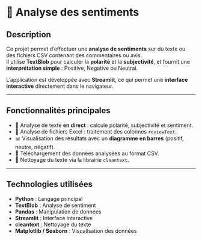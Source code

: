 # 📝 Analyse des sentiments

## Description

Ce projet permet d’effectuer une **analyse de sentiments** sur du texte ou des fichiers CSV contenant des commentaires ou avis.  
Il utilise **TextBlob** pour calculer la **polarité** et la **subjectivité**, et fournit une **interprétation simple** : Positive, Negative ou Neutral.

L’application est développée avec **Streamlit**, ce qui permet une **interface interactive** directement dans le navigateur.

---

## Fonctionnalités principales

- 📝 Analyse de texte **en direct** : calcule polarité, subjectivité et sentiment.  
- 📂 Analyse de fichiers Excel : traitement des colonnes `reviewText`.  
- 📊 Visualisation des résultats avec un **diagramme en barres** (positif, neutre, négatif).  
- 💾 Téléchargement des données analysées au format CSV.  
- 🧹 Nettoyage du texte via la librairie `cleantext`.  

---

## Technologies utilisées
- **Python** : Langage principal 
- **TextBlob** : Analyse de sentiment 
- **Pandas** : Manipulation de données 
- **Streamlit** : Interface interactive 
- **cleantext** : Nettoyage du texte 
- **Matplotlib / Seaborn** : Visualisation des données 

